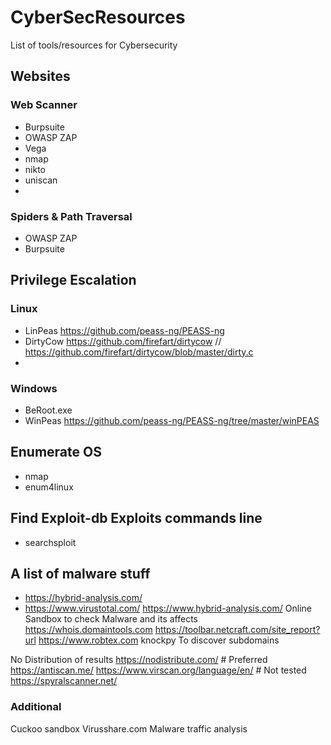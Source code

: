 # CyberSecResources
List of tools/resources for Cybersecurity

## Websites
### Web Scanner
  - Burpsuite
  - OWASP ZAP
  - Vega
  - nmap
  - nikto
  - uniscan
  - 

### Spiders & Path Traversal
- OWASP ZAP
- Burpsuite

## Privilege Escalation
### Linux
- LinPeas https://github.com/peass-ng/PEASS-ng
- DirtyCow https://github.com/firefart/dirtycow // https://github.com/firefart/dirtycow/blob/master/dirty.c
- 
  
### Windows
- BeRoot.exe
- WinPeas https://github.com/peass-ng/PEASS-ng/tree/master/winPEAS


## Enumerate OS
- nmap
- enum4linux

## Find Exploit-db Exploits commands line
- searchsploit

## A list of malware stuff
- https://hybrid-analysis.com/
- https://www.virustotal.com/
https://www.hybrid-analysis.com/ Online Sandbox to check Malware and its affects
https://whois.domaintools.com
https://toolbar.netcraft.com/site_report?url
https://www.robtex.com
knockpy To discover subdomains

No Distribution of results
https://nodistribute.com/ # Preferred
https://antiscan.me/
https://www.virscan.org/language/en/ # Not tested
https://spyralscanner.net/

### Additional
Cuckoo sandbox
Virusshare.com
Malware traffic analysis